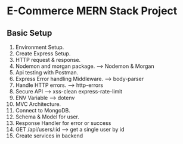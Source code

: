 # E-Commerce MERN Stack Project

## Basic Setup

1.  Environment Setup.
2.  Create Express Setup.
3.  HTTP request & response.
4.  Nodemon and morgan package. --> Nodemon & Morgan
5.  Api testing with Postman.
6.  Express Error handling Middleware. --> body-parser
7.  Handle HTTP errors. --> http-errors
8.  Secure API --> xss-clean express-rate-limit
9.  ENV Variable --> dotenv
10. MVC Architecture.
11. Connect to MongoDB.
12. Schema & Model for user.
13. Response Handler for error or success
14. GET /api/users/:id --> get a single user by id
15. Create services in backend
